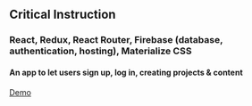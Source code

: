 ## Critical Instruction

### React, Redux, React Router, Firebase (database, authentication, hosting), Materialize CSS

#### An app to let users sign up, log in, creating projects & content

[Demo](https://critical-instructions-lab.web.app/)